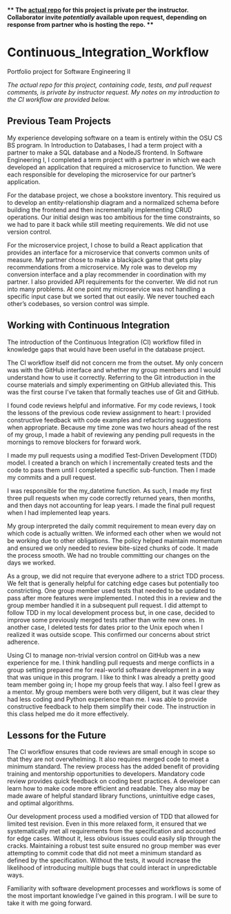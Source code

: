 **\*\* The [actual repo](https://github.com/welchmea/swe_group_workflow) for this project is private per the instructor. Collaborator invite *potentially* available upon request, depending on response from partner who is hosting the repo. \*\***

# Continuous_Integration_Workflow
Portfolio project for Software Engineering II

*The actual repo for this project, containing code, tests, and pull request comments, is private by instructor request.
My notes on my introduction to the CI workflow are provided below.*


## Previous Team Projects

My experience developing software on a team is entirely within the OSU CS BS program. In Introduction to Databases, I had a term project with a partner to make a SQL database and a NodeJS frontend. In Software Engineering I, I completed a term project with a partner in which we each developed an application that required a microservice to function. We were each responsible for developing the microservice for our partner’s application.

For the database project, we chose a bookstore inventory. This required us to develop an entity-relationship diagram and a normalized schema before building the frontend and then incrementally implementing CRUD operations. Our initial design was too ambitious for the time constraints, so we had to pare it back while still meeting requirements. We did not use version control.

For the microservice project, I chose to build a React application that provides an interface for a microservice that converts common units of measure. My partner chose to make a blackjack game that gets play recommendations from a microservice. My role was to develop my conversion interface and a play recommender in coordination with my partner. I also provided API requirements for the converter. We did not run into many problems. At one point my microservice was not handling a specific input case but we sorted that out easily. We never touched each other’s codebases, so version control was simple.

## Working with Continuous Integration

The introduction of the Continuous Integration (CI) workflow filled in knowledge gaps that would have been useful in the database project.

The CI workflow itself did not concern me from the outset. My only concern was with the GitHub interface and whether my group members and I would understand how to use it correctly. Referring to the Git introduction in the course materials and simply experimenting on GitHub alleviated this. This was the first course I’ve taken that formally teaches use of Git and GitHub.

I found code reviews helpful and informative. For my code reviews, I took the lessons of the previous code review assignment to heart: I provided constructive feedback with code examples and refactoring suggestions when appropriate. Because my time zone was two hours ahead of the rest of my group, I made a habit of reviewing any pending pull requests in the mornings to remove blockers for forward work.

I made my pull requests using a modified Test-Driven Development (TDD) model. I created a branch on which I incrementally created tests and the code to pass them until I completed a specific sub-function. Then I made my commits and a pull request.

I was responsible for the my_datetime function. As such, I made my first three pull requests when my
code correctly returned years, then months, and then days not accounting for leap years. I made the
final pull request when I had implemented leap years.

My group interpreted the daily commit requirement to mean every day on which code is actually
written. We informed each other when we would not be working due to other obligations. The policy
helped maintain momentum and ensured we only needed to review bite-sized chunks of code. It made
the process smooth. We had no trouble committing our changes on the days we worked.

As a group, we did not require that everyone adhere to a strict TDD process. We felt that is generally
helpful for catching edge cases but potentially too constricting. One group member used tests that
needed to be updated to pass after more features were implemented. I noted this in a review and the
group member handled it in a subsequent pull request. I did attempt to follow TDD in my local
development process but, in one case, decided to improve some previously merged tests rather than
write new ones. In another case, I deleted tests for dates prior to the Unix epoch when I realized it was
outside scope. This confirmed our concerns about strict adherence.

Using CI to manage non-trivial version control on GitHub was a new experience for me. I think handling
pull requests and merge conflicts in a group setting prepared me for real-world software development
in a way that was unique in this program. I like to think I was already a pretty good team member going
in; I hope my group feels that way. I also feel I grew as a mentor. My group members were both very
diligent, but it was clear they had less coding and Python experience than me. I was able to provide
constructive feedback to help them simplify their code. The instruction in this class helped me do it
more effectively.

## Lessons for the Future

The CI workflow ensures that code reviews are small enough in scope so that they are not
overwhelming. It also requires merged code to meet a minimum standard. The review process has the
added benefit of providing training and mentorship opportunities to developers.
Mandatory code review provides quick feedback on coding best practices. A developer can learn how to
make code more efficient and readable. They also may be made aware of helpful standard library
functions, unintuitive edge cases, and optimal algorithms.

Our development process used a modified version of TDD that allowed for limited test revision. Even in
this more relaxed form, it ensured that we systematically met all requirements from the specification
and accounted for edge cases. Without it, less obvious issues could easily slip through the cracks.
Maintaining a robust test suite ensured no group member was ever attempting to commit code that did
not meet a minimum standard as defined by the specification. Without the tests, it would increase the
likelihood of introducing multiple bugs that could interact in unpredictable ways.

Familiarity with software development processes and workflows is some of the most important
knowledge I’ve gained in this program. I will be sure to take it with me going forward.
